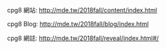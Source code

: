 cpg8 網站: http://mde.tw/2018fall/content/index.html

cpg8 Blog: http://mde.tw/2018fall/blog/index.html

cpg8 網誌: http://mde.tw/2018fall/reveal/index.html#/
